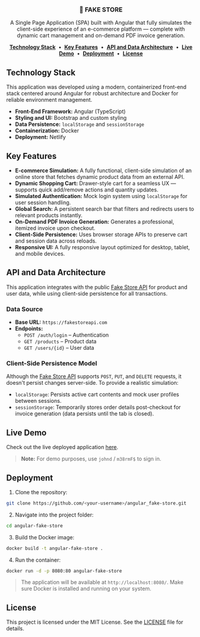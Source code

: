 <h3 align="center">🛒 FAKE STORE</h3>
<p align="center">
  A Single Page Application (SPA) built with Angular that fully simulates the client-side experience of an e-commerce platform — complete with dynamic cart management and on-demand PDF invoice generation.
</p>

<p align="center">
<a href="#technology-stack"><strong>Technology Stack</strong></a> &nbsp;&bull;&nbsp;
<a href="#key-features"><strong>Key Features</strong></a> &nbsp;&bull;&nbsp;
<a href="#api-and-data-architecture"><strong>API and Data Architecture</strong></a> &nbsp;&bull;&nbsp;
<a href="#live-demo"><strong>Live Demo</strong></a> &nbsp;&bull;&nbsp;
<a href="#deployment"><strong>Deployment</strong></a> &nbsp;&bull;&nbsp;
<a href="#license"><strong>License</strong></a>
</p>

## Technology Stack

This application was developed using a modern, containerized front-end stack centered around Angular for robust architecture and Docker for reliable environment management.

- **Front-End Framework:** Angular (TypeScript)
- **Styling and UI:** Bootstrap and custom styling
- **Data Persistence:** `localStorage` and `sessionStorage`
- **Containerization:** Docker
- **Deployment:** Netlify

## Key Features

- **E-commerce Simulation:** A fully functional, client-side simulation of an online store that fetches dynamic product data from an external API.
- **Dynamic Shopping Cart:** Drawer-style cart for a seamless UX — supports quick add/remove actions and quantity updates.
- **Simulated Authentication:** Mock login system using `localStorage` for user session handling.
- **Global Search:** A persistent search bar that filters and redirects users to relevant products instantly.
- **On-Demand PDF Invoice Generation:** Generates a professional, itemized invoice upon checkout.
- **Client-Side Persistence:** Uses browser storage APIs to preserve cart and session data across reloads.
- **Responsive UI:** A fully responsive layout optimized for desktop, tablet, and mobile devices.

## API and Data Architecture

This application integrates with the public <a href="https://fakestoreapi.com/">Fake Store API</a> for product and user data, while using client-side persistence for all transactions.

### Data Source

- **Base URL:** `https://fakestoreapi.com`
- **Endpoints:**
  - `POST /auth/login` – Authentication
  - `GET /products` – Product data
  - `GET /users/{id}` – User data

### Client-Side Persistence Model

Although the <a href="https://fakestoreapi.com/">Fake Store API</a> supports `POST`, `PUT`, and `DELETE` requests, it doesn't persist changes server-side. To provide a realistic simulation:

- `localStorage`: Persists active cart contents and mock user profiles between sessions.
- `sessionStorage`: Temporarily stores order details post-checkout for invoice generation (data persists until the tab is closed).

## Live Demo

Check out the live deployed application <a href="https://afga-fake-store.netlify.app/">here</a>.

> **Note:** For demo purposes, use `johnd` / `m38rmF$` to sign in.

## Deployment

1. Clone the repository:

```bash
git clone https://github.com/<your-username>/angular_fake-store.git
```

2. Navigate into the project folder:

```bash
cd angular-fake-store
```

3. Build the Docker image:

```bash
docker build -t angular-fake-store .
```

4. Run the container:

```bash
docker run -d -p 8080:80 angular-fake-store
```

> The application will be available at `http://localhost:8080/`. Make sure Docker is installed and running on your system.

## License

This project is licensed under the MIT License. See the <a href="https://github.com/afga-dev/angular_fake-store/blob/master/LICENSE">LICENSE</a> file for details.

